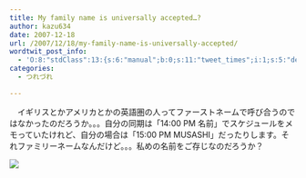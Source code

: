 ```yaml
---
title: My family name is universally accepted…?
author: kazu634
date: 2007-12-18
url: /2007/12/18/my-family-name-is-universally-accepted/
wordtwit_post_info:
  - 'O:8:"stdClass":13:{s:6:"manual";b:0;s:11:"tweet_times";i:1;s:5:"delay";i:0;s:7:"enabled";i:1;s:10:"separation";s:2:"60";s:7:"version";s:3:"3.7";s:14:"tweet_template";b:0;s:6:"status";i:2;s:6:"result";a:0:{}s:13:"tweet_counter";i:2;s:13:"tweet_log_ids";a:1:{i:0;i:3491;}s:9:"hash_tags";a:0:{}s:8:"accounts";a:1:{i:0;s:7:"kazu634";}}'
categories:
  - つれづれ

---
```

<div class="section">
<p>
    　イギリスとかアメリカとかの英語圏の人ってファーストネームで呼び合うのではなかったのだろうか。。。自分の同期は「14:00 PM 名前」でスケジュールをメモっていたけれど、自分の場合は「15:00 PM MUSASHI」だったりします。それファミリーネームなんだけど。。。私めの名前をご存じなのだろうか？
</p>
  
<p>
<center>
</center>
</p>
  
<p>
<a href="http://flickr.com/photos/de_val/138936985/" onclick="__gaTracker('send', 'event', 'outbound-article', 'http://flickr.com/photos/de_val/138936985/', '');" title="Discovery"><img src="http://farm1.static.flickr.com/45/138936985_d26f81f175_m.jpg" /></a>
</p></p>
</div>